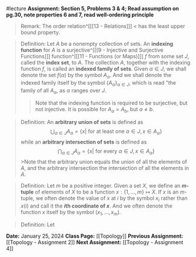 #lecture 
**Assignment: Section 5, Problems 3 & 4; Read assumption on pg.30, note properties 6 and 7, read well-ordering principle**

>Remark: The order relation^[[[13 - Relations]]] $<$ has the least upper bound property.

>Definition: Let $A$ be a nonempty collection of sets. An **indexing function** for $A$ is a surjective^[[[9 - Injective and Surjective Functions]]] function^[[[11 - Functions (or Maps)]]] $f$ from some set $J$, called the **index set**, to $A$. The collection $A$, together with the indexing function $f$, is called an **indexed family of sets**. Given $\alpha \in J$, we shall denote the set $f(\alpha)$ by the symbol $A_\alpha$. And we shall denote the indexed family itself by the symbol $\{A_\alpha\}_{\alpha \in J}$, which is read "the family of all $A_\alpha$, as $\alpha$ ranges over $J$.
>>Note that the indexing function is required to be surjective, but not injective. It is possible for $A_a = A_b$, but $a \neq b$. 

>Definition: An **arbitrary union of sets** is defined as $$\bigcup_{{\alpha \in J}} A_{\alpha}=\{x | \text{ for at least one } \alpha \in J, x \in A_{\alpha}\}$$ while an **arbitrary intersection of sets** is defined as $$\bigcap_{{\alpha \in J}} A_{\alpha}=\{x | \text{ for every } \alpha \in J, x \in A_{\alpha}\}$$>Note that the arbitrary union equals the union of all the elements of $A$, and the arbitrary intersection the intersection of all the elements in $A$. 
 
>Definition: Let $m$ be a positive integer. Given a set $X$, we define an **$m$-tuple** of elements of $X$ to be a function $x: \{1, \dots, m\} \mapsto X$. If $x$ is an $m$-tuple, we often denote the value of $x$ at $i$ by the symbol $x_i$ rather than $x(i)$ and call it the **$i$th coordinate of $x$**. And we often denote the function $x$ itself by the symbol $(x_1, \dots,  x_m)$.

>Definition: Let 

**Date:** January 25, 2024
**Class Page:** [[Topology]]
**Previous Assignment:** [[Topology - Assignment 2]]
**Next Assignment:** [[Topology - Assignment 4]]